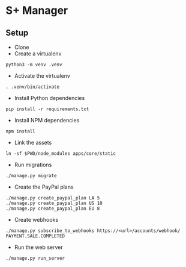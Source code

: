 # S+ Manager

## Setup

* Clone
* Create a virtualenv
```
python3 -m venv .venv
```
* Activate the virtualenv
```
. .venv/bin/activate
```
* Install Python dependencies
```
pip install -r requirements.txt
```
* Install NPM dependencies 
```
npm install
```
* Link the assets
```
ln -sf $PWD/node_modules apps/core/static
```
* Run migrations
```
./manage.py migrate
```
* Create the PayPal plans
```
./manage.py create_paypal_plan LA 5
./manage.py create_paypal_plan US 10
./manage.py create_paypal_plan EU 8
```
* Create webhooks
```
./manage.py subscribe_to_webhooks https://<url>/accounts/webhook/ PAYMENT.SALE.COMPLETED
```
* Run the web server
```
./manage.py run_server
```